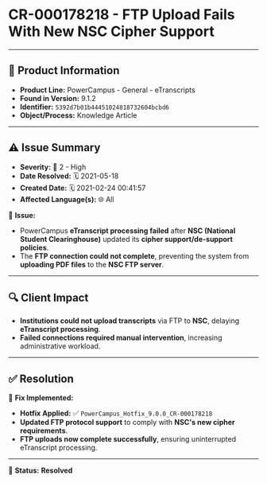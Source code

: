 # CR-000178218 - FTP Upload Fails With New NSC Cipher Support

---

## 📌 Product Information
- **Product Line:** PowerCampus - General - eTranscripts  
- **Found in Version:** 9.1.2  
- **Identifier:** `5392d7b01b44451024818732604bcbd6`  
- **Object/Process:** Knowledge Article  

---

## ⚠️ Issue Summary
- **Severity:** 🔴 2 - High  
- **Date Resolved:** 🗓️ 2021-05-18  
- **Created Date:** 🗓️ 2021-02-24 00:41:57  
- **Affected Language(s):** 🌐 All  

🔹 **Issue:**  
- PowerCampus **eTranscript processing failed** after **NSC (National Student Clearinghouse)** updated its **cipher support/de-support policies**.  
- The **FTP connection could not complete**, preventing the system from **uploading PDF files** to the **NSC FTP server**.  

---

## 🔍 Client Impact
- **Institutions could not upload transcripts** via FTP to **NSC**, delaying **eTranscript processing**.  
- **Failed connections required manual intervention**, increasing administrative workload.  

---

## ✅ Resolution
🔧 **Fix Implemented:**  
- **Hotfix Applied:** ✅ `PowerCampus_Hotfix_9.0.0_CR-000178218`  
- **Updated FTP protocol support** to comply with **NSC's new cipher requirements**.  
- **FTP uploads now complete successfully**, ensuring uninterrupted eTranscript processing.  

---

🚀 **Status:** **Resolved**
